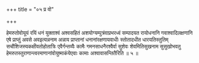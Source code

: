 +++
title = "०५ प्र वो"

+++

हेमरुतोवोयूयं रयिं धनं युक्ताश्वं अश्वसहितं अशयोग्यम्पुत्रंवाप्रभरध्वं सम्पादयत रायोधनानि गवाश्वादिलक्षणानि एषे प्राप्तुं अवसे अवइत्यन्ननाम अन्नाय प्राप्तानां धनानांरक्षणायवाधीः स्तोतादधीत धारयतिस्तुतिम् सचौशिजस्यकक्षीवतोहोतात्रिः एवैर्गन्तव्यैः कामैः गमनसाधनैरश्वैर्वा सुशेवः शेवमितिसुखनाम सुसुखोभवतु हेमरुतस्तुराणान्त्वरमाणानांवोयुष्माकंयेएवाः कामाः अश्वावासन्तितैरिति ॥ ५ ॥